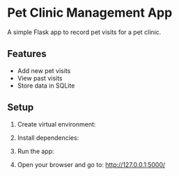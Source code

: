 # Pet Clinic Management App

A simple Flask app to record pet visits for a pet clinic.

## Features
- Add new pet visits
- View past visits
- Store data in SQLite

## Setup

1. Create virtual environment:

2. Install dependencies:

3. Run the app:

4. Open your browser and go to: http://127.0.0.1:5000/
